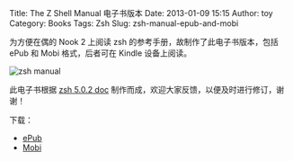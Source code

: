 Title: The Z Shell Manual 电子书版本
Date: 2013-01-09 15:15
Author: toy
Category: Books
Tags: Zsh
Slug: zsh-manual-epub-and-mobi

为方便在偶的 Nook 2 上阅读 zsh 的参考手册，故制作了此电子书版本，包括
ePub 和 Mobi 格式，后者可在 Kindle 设备上阅读。

![zsh manual](http://lt-file.b0.upaiyun.com/files/2013/01/zsh-man.png)

此电子书根据 [zsh 5.0.2 doc][z]
制作而成，欢迎大家反馈，以便及时进行修订，谢谢！

下载：

* [ePub](http://linuxtoy.org/book/zsh\_man.epub)  
* [Mobi](http://linuxtoy.org/book/zsh\_man.mobi)

[z]: http://www.zsh.org/pub/
